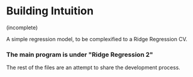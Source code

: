 <h1><b>Building Intuition</b></h1> 

(incomplete)

A simple regression model, to be complexified to a Ridge Regression CV.

<h3><b>The main program is under "Ridge Regression 2"</b></h3>

The rest of the files are an attempt to share the development process. 
